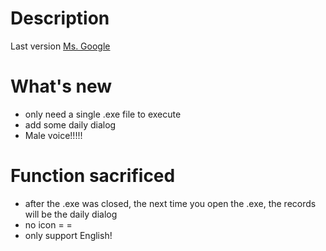 # Description
Last version [Ms. Google](https://github.com/stanleyshen2003/Ms.google)

# What's new
- only need a single .exe file to execute
- add some daily dialog
- Male voice!!!!!

# Function sacrificed
- after the .exe was closed, the next time you open the .exe, the records will be the daily dialog
- no icon = =
- only support English!
